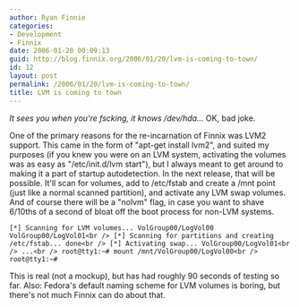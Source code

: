 ```yaml
---
author: Ryan Finnie
categories:
- Development
- Finnix
date: 2006-01-20 00:09:13
guid: http://blog.finnix.org/2006/01/20/lvm-is-coming-to-town/
id: 12
layout: post
permalink: /2006/01/20/lvm-is-coming-to-town/
title: LVM is coming to town
---
```

_It sees you when you're fscking, it knows /dev/hda..._ OK, bad joke.

One of the primary reasons for the re-incarnation of Finnix was LVM2 support. This came in the form of "apt-get install lvm2", and suited my purposes (if you knew you were on an LVM system, activating the volumes was as easy as "/etc/init.d/lvm start"), but I always meant to get around to making it a part of startup autodetection. In the next release, that will be possible. It'll scan for volumes, add to /etc/fstab and create a /mnt point (just like a normal scanned partition), and activate any LVM swap volumes. And of course there will be a "nolvm" flag, in case you want to shave 6/10ths of a second of bloat off the boot process for non-LVM systems.

`[*] Scanning for LVM volumes... VolGroup00/LogVol00 VolGroup00/LogVol01<br />
[*] Scanning for partitions and creating /etc/fstab... done<br />
[*] Activating swap... VolGroup00/LogVol01<br />
...<br />
root@tty1:~# mount /mnt/VolGroup00/LogVol00<br />
root@tty1:~#` 

This is real (not a mockup), but has had roughly 90 seconds of testing so far. Also: Fedora's default naming scheme for LVM volumes is boring, but there's not much Finnix can do about that.
